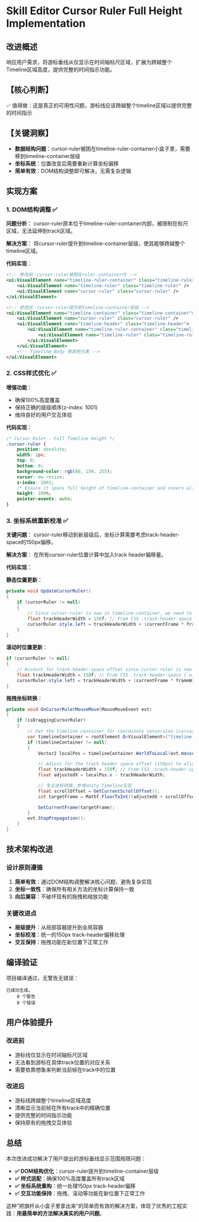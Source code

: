 # Skill Editor Cursor Ruler Full Height Implementation

## 改进概述

响应用户需求，将游标垂线从仅显示在时间轴标尺区域，扩展为跨越整个Timeline区域高度，提供完整的时间指示功能。

## 【核心判断】
✅ 值得做：这是真正的可用性问题，游标线应该跨越整个timeline区域以提供完整的时间指示

## 【关键洞察】
- **数据结构问题**：cursor-ruler被困在timeline-ruler-container小盒子里，需要移到timeline-container层级
- **坐标系统**：位置改变后需要重新计算坐标偏移
- **简单有效**：DOM结构调整即可解决，无需复杂逻辑

## 实现方案

### 1. DOM结构调整 ✅

**问题分析**：
cursor-ruler原本位于timeline-ruler-container内部，被限制在标尺区域，无法延伸到track区域。

**解决方案**：
将cursor-ruler提升到timeline-container层级，使其能够跨越整个timeline区域。

**代码实现**：
```xml
<!-- 修改前：cursor-ruler被困在ruler-container内 -->
<ui:VisualElement name="timeline-ruler-container" class="timeline-ruler-container">
    <ui:VisualElement name="timeline-ruler" class="timeline-ruler" />
    <ui:VisualElement name="cursor-ruler" class="cursor-ruler" />
</ui:VisualElement>

<!-- 修改后：cursor-ruler提升到timeline-container层级 -->
<ui:VisualElement name="timeline-container" class="timeline-container">
    <ui:VisualElement name="cursor-ruler" class="cursor-ruler" />
    <ui:VisualElement name="timeline-header" class="timeline-header">
        <ui:VisualElement name="timeline-ruler-container" class="timeline-ruler-container">
            <ui:VisualElement name="timeline-ruler" class="timeline-ruler" />
        </ui:VisualElement>
    </ui:VisualElement>
    <!-- Timeline Body 等其他元素 -->
</ui:VisualElement>
```

### 2. CSS样式优化 ✅

**增强功能**：
- 确保100%高度覆盖
- 保持正确的层级顺序(z-index: 1001)
- 维持良好的用户交互体验

**代码实现**：
```css
/* Cursor Ruler - Full Timeline Height */
.cursor-ruler {
    position: absolute;
    width: 2px;
    top: 0;
    bottom: 0;
    background-color: rgb(80, 150, 255);
    cursor: ew-resize;
    z-index: 1001;
    /* Ensure it spans full height of timeline-container and covers all tracks */
    height: 100%;
    pointer-events: auto;
}
```

### 3. 坐标系统重新校准 ✅

**关键问题**：
cursor-ruler移动到新层级后，坐标计算需要考虑track-header-space的150px偏移。

**解决方案**：
在所有cursor-ruler位置计算中加入track header偏移量。

**代码实现**：

**静态位置更新**：
```csharp
private void UpdateCursorRuler()
{
    if (cursorRuler != null)
    {
        // Since cursor-ruler is now in timeline-container, we need to offset by track-header-space width (150px)
        float trackHeaderWidth = 150f; // From CSS .track-header-space { width: 150px; }
        cursorRuler.style.left = trackHeaderWidth + (currentFrame * frameWidth);
    }
}
```

**滚动时位置更新**：
```csharp
if (cursorRuler != null)
{
    // Account for track-header-space offset since cursor-ruler is now in timeline-container
    float trackHeaderWidth = 150f; // From CSS .track-header-space { width: 150px; }
    cursorRuler.style.left = trackHeaderWidth + (currentFrame * frameWidth) - scrollValue;
}
```

**拖拽坐标转换**：
```csharp
private void OnCursorRulerMouseMove(MouseMoveEvent evt)
{
    if (isDraggingCursorRuler)
    {
        // Get the timeline container for coordinate conversion (cursor-ruler is now in timeline-container)
        var timelineContainer = rootElement.Q<VisualElement>("timeline-container");
        if (timelineContainer != null)
        {
            Vector2 localPos = timelineContainer.WorldToLocal(evt.mousePosition);

            // Adjust for the track header space offset (150px) to align with timeline content
            float trackHeaderWidth = 150f; // From CSS .track-header-space { width: 150px; }
            float adjustedX = localPos.x - trackHeaderWidth;

            // 专业坐标转换，参考Unity Timeline实现
            float scrollOffset = GetCurrentScrollOffset();
            int targetFrame = Mathf.FloorToInt((adjustedX + scrollOffset) / frameWidth);

            SetCurrentFrame(targetFrame);
        }
        evt.StopPropagation();
    }
}
```

## 技术架构改进

### 设计原则遵循
1. **简单有效**：通过DOM结构调整解决核心问题，避免复杂实现
2. **坐标一致性**：确保所有相关方法的坐标计算保持一致
3. **向后兼容**：不破坏现有的拖拽和缩放功能

### 关键改进点
- **层级提升**：从局部容器提升到全局容器
- **坐标校准**：统一的150px track-header偏移处理
- **交互保持**：拖拽功能在新位置下正常工作

## 编译验证

项目编译通过，无警告无错误：
```
已成功生成。
    0 个警告
    0 个错误
```

## 用户体验提升

### 改进前
- 游标线仅显示在时间轴标尺区域
- 无法看到游标在具体track位置的对应关系
- 需要依靠想象来判断当前帧在track中的位置

### 改进后
- 游标线跨越整个timeline区域高度
- 清晰显示当前帧在所有track中的精确位置
- 提供完整的时间指示功能
- 保持原有的拖拽交互体验

## 总结

本次改进成功解决了用户提出的游标垂线显示范围局限问题：

- **✅ DOM结构优化**：cursor-ruler提升到timeline-container层级
- **✅ 样式适配**：确保100%高度覆盖所有track区域
- **✅ 坐标系统重构**：统一处理150px track-header偏移
- **✅ 交互功能保持**：拖拽、滚动等功能在新位置下正常工作

这种"把旗杆从小盒子里拿出来"的简单而有效的解决方案，体现了优秀的工程实践：**用最简单的方法解决真实的用户问题**。